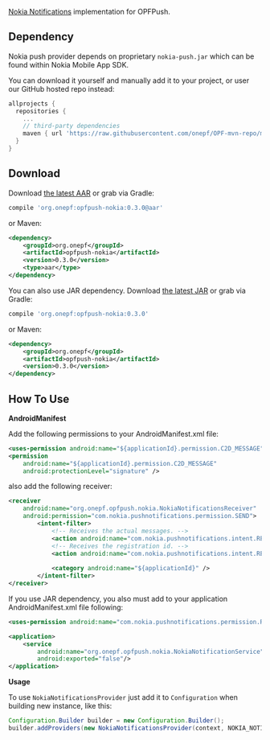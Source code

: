 [Nokia Notifications][Nokia Notifications Page] implementation for OPFPush.

## Dependency

Nokia push provider depends on proprietary `nokia-push.jar` which can be found within Nokia Mobile App SDK.

You can download it yourself and manually add it to your project, or user our GitHub hosted repo instead:
```groovy
allprojects {
  repositories {
    ...
    // third-party dependencies
    maven { url 'https://raw.githubusercontent.com/onepf/OPF-mvn-repo/master/' }
  }
}
```

## Download

Download [the latest AAR][nokia-latest-aar] or grab via Gradle:
```groovy
compile 'org.onepf:opfpush-nokia:0.3.0@aar'
```
        
or Maven:
```xml
<dependency>
    <groupId>org.onepf</groupId>
    <artifactId>opfpush-nokia</artifactId>
    <version>0.3.0</version>
    <type>aar</type>
</dependency>
```

You can also use JAR dependency.
Download [the latest JAR][nokia-latest-jar] or grab via Gradle:
```groovy
compile 'org.onepf:opfpush-nokia:0.3.0'
```

or Maven:
```xml
<dependency>
    <groupId>org.onepf</groupId>
    <artifactId>opfpush-nokia</artifactId>
    <version>0.3.0</version>
</dependency>
```

## How To Use

**AndroidManifest**

Add the following permissions to your AndroidManifest.xml file:

```xml
<uses-permission android:name="${applicationId}.permission.C2D_MESSAGE" />
<permission
    android:name="${applicationId}.permission.C2D_MESSAGE"
    android:protectionLevel="signature" />
```

also add the following receiver:

```xml
<receiver
    android:name="org.onepf.opfpush.nokia.NokiaNotificationsReceiver"
    android:permission="com.nokia.pushnotifications.permission.SEND">
        <intent-filter>
            <!-- Receives the actual messages. -->
            <action android:name="com.nokia.pushnotifications.intent.RECEIVE" />
            <!-- Receives the registration id. -->
            <action android:name="com.nokia.pushnotifications.intent.REGISTRATION" />
            
            <category android:name="${applicationId}" />
        </intent-filter>
</receiver>
```

If you use JAR dependency, you also must add to your application AndroidManifest.xml file following:

```xml
<uses-permission android:name="com.nokia.pushnotifications.permission.RECEIVE"/>

<application>
    <service
        android:name="org.onepf.opfpush.nokia.NokiaNotificationService"
        android:exported="false"/>
</application>
```

**Usage**

To use `NokiaNotificationsProvider` just add it to `Configuration` when building new instance, like this:

```java
Configuration.Builder builder = new Configuration.Builder();
builder.addProviders(new NokiaNotificationsProvider(context, NOKIA_NOTIFICATION_SENDER_ID));
```

[Nokia Notifications Page]: http://developer.nokia.com/resources/library/nokia-x/nokia-notifications.html
[nokia-latest-aar]: https://github.com/onepf/OPFPush/releases/download/v0.3.0/opfpush-nokia-0.3.0.aar
[nokia-latest-jar]: https://github.com/onepf/OPFPush/releases/download/v0.3.0/opfpush-nokia-0.3.0.jar
